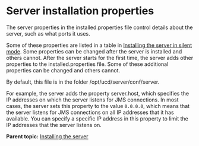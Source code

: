 # Server installation properties

The server properties in the installed.properties file control details about the server, such as what ports it uses.

Some of these properties are listed in a table in [Installing the server in silent mode](server_install_silent.md). Some properties can be changed after the server is installed and others cannot. After the server starts for the first time, the server adds other properties to the installed.properties file. Some of these additional properties can be changed and others cannot.

By default, this file is in the folder /opt/ucd/server/conf/server.

For example, the server adds the property server.host, which specifies the IP addresses on which the server listens for JMS connections. In most cases, the server sets this property to the value `0.0.0.0`, which means that the server listens for JMS connections on all IP addresses that it has available. You can specify a specific IP address in this property to limit the IP addresses that the server listens on.

**Parent topic:** [Installing the server](../../com.udeploy.install.doc/topics/serverInstall.md)

